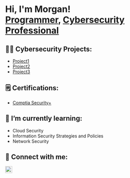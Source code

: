 <h1>Hi, I'm Morgan! <br/><a href="https://github.com/mfranklin61">Programmer</a>, <a href="https://www.linkedin.com/in/morgan-franklin/">Cybersecurity Professional</a></h1>

<h2>👨‍💻 Cybersecurity Projects:</h2>

  - [Project1](https://github.com/mfranklin61)
  - [Project2](https://github.com/mfranklin61)
  - [Project3](https://github.com/mfranklin61)

<h2>🗒️ Certifications:</h2>

  - [Comptia Security+](https://www.credly.com/badges/97591581-e376-47d0-a3d2-ee969191c1b6/public_url)
  
<h2> 🌱 I’m currently learning:</h2>

  - Cloud Security
  - Information Security Strategies and Policies 
  - Network Security

<h2> 🤳 Connect with me:</h2>

[<img align="left" alt="Morgan | LinkedIn" width="22px" src="https://cdn.jsdelivr.net/npm/simple-icons@v3/icons/linkedin.svg" />][linkedin]

[linkedin]: https://linkedin.com/in/morgan-franklin
